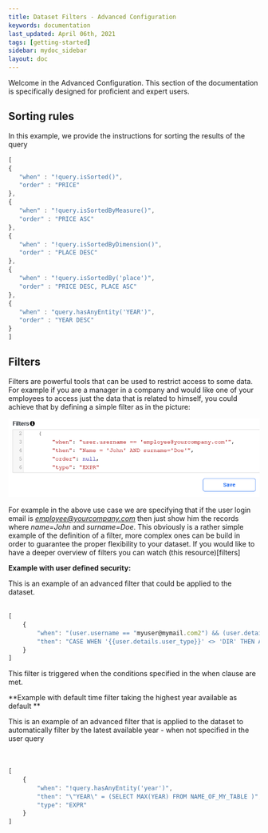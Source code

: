 ```yaml
---
title: Dataset Filters - Advanced Configuration
keywords: documentation
last_updated: April 06th, 2021
tags: [getting-started]
sidebar: mydoc_sidebar
layout: doc
---
```


Welcome in the Advanced Configuration. This section of the documentation is specifically designed for proficient and expert users.


## Sorting rules

In this example, we provide the instructions for sorting the results of the query
```javascript
[
{
   "when" : "!query.isSorted()",
   "order" : "PRICE" 
},
{
   "when" : "!query.isSortedByMeasure()",
   "order" : "PRICE ASC" 
},
{
   "when" : "!query.isSortedByDimension()",
   "order" : "PLACE DESC" 
},
{
   "when" : "!query.isSortedBy('place')",
   "order" : "PRICE DESC, PLACE ASC" 
},
{
   "when" : "query.hasAnyEntity('YEAR')", 
   "order" : "YEAR DESC" 
}
]
```
## Filters

Filters are powerful tools that can be used to restrict access to some data. For example if you are a manager in a company and would like one of your employees to access just the data that is related to himself, you could achieve that by defining a simple filter as in the picture:

<p align="center">
  <img src="media/filters-example.PNG" width="650" />
</p>

For example in the above use case we are specifying that if the user login email is *employee@yourcompany.com* then just show him the records where *name=John* and *surname=Doe*. This obviously is a rather simple example of the definition of a filter, more complex ones can be build in order to guarantee the proper flexibility to your dataset. If you would like to have a deeper overview of filters you can watch (this resource)[filters]

**Example with user defined security:**

This is an example of an advanced filter that could be applied to the dataset.

```javascript

[
    {
        "when": "(user.username == "myuser@mymail.com2") && (user.details.user_type != null)",
        "then": "CASE WHEN '{{user.details.user_type}}' <> 'DIR' THEN AGENZIA IN ( SELECT agenzia_cod FROM VIEW_USERS WHERE user_id = '{{user.details.custom_id}}') WHEN '{{user.details.user_type}}' = 'DIR' THEN 1=1 ELSE 1 <> 1 END"
    }
]

```

This filter is triggered when the conditions specified in the when clause are met.

**Example with default time filter taking the highest year available as default **

This is an example of an advanced filter that is applied to the dataset to automatically filter by the latest available year - when not specified in the user query

```javascript


[
    {
        "when": "!query.hasAnyEntity('year')",
        "then": "\"YEAR\" = (SELECT MAX(YEAR) FROM NAME_OF_MY_TABLE )",
        "type": "EXPR"
    }
]

```

